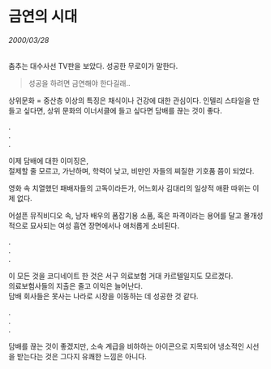 # 금연의 시대
###### 2000/03/28

춤추는 대수사선 TV판을 보았다. 성공한 무로이가 말한다.


> 성공을 하려면 금연해야 한다길래..


상위문화 = 중산층 이상의 특징은 채식이나 건강에 대한 관심이다. 인텔리 스타일을 만들고 싶다면, 상위 문화의 이너서클에 들고 싶다면 담배를 끊는 것이 좋다.


.  
.  
.  


이제 담배에 대한 이미징은,  
절제할 줄 모르고, 가난하며, 학력이 낮고, 비만인 자들의 찌질한 기호품 쯤이 되었다.

영화 속 치열했던 패배자들의 고독이라든가, 어느회사 김대리의 일상적 애환 따위는 이제 없다. 

어설픈 뮤직비디오 속, 남자 배우의 폼잡기용 소품, 혹은 파격이라는 용어를 달고 몰개성적으로 묘사되는 여성 흡연 장면에서나 애처롭게 소비된다.


.  
.  
.  


이 모든 것을 코디네이트 한 것은 서구 의료보험 거대 카르텔일지도 모르겠다.   
의료보험사들의 지출은 줄고 이익은 늘어난다.   
담배 회사들은 못사는 나라로 시장을 이동하는 데 성공한 것 같다.


.  
.  
.  

담배를 끊는 것이 좋겠지만, 소속 계급을 비하하는 아이콘으로 지목되어 냉소적인 시선을 받는다는 것은 그다지 유쾌한 느낌은 아니다.





